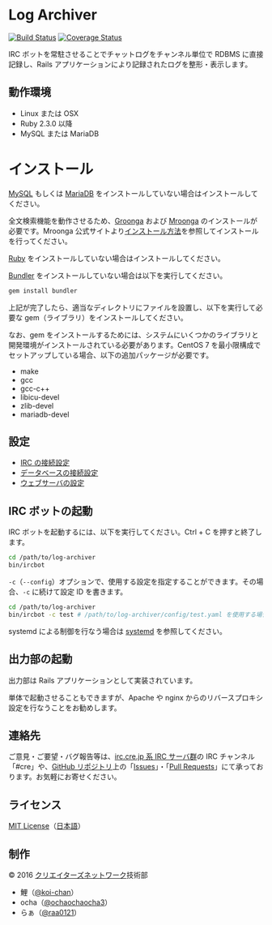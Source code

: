 # Log Archiver

[![Build Status](https://travis-ci.org/cre-ne-jp/log-archiver.svg?branch=master)](https://travis-ci.org/cre-ne-jp/log-archiver)
[![Coverage Status](https://coveralls.io/repos/github/cre-ne-jp/log-archiver/badge.svg?branch=master)](https://coveralls.io/github/cre-ne-jp/log-archiver?branch=master)

IRC ボットを常駐させることでチャットログをチャンネル単位で RDBMS に直接記録し、Rails アプリケーションにより記録されたログを整形・表示します。

## 動作環境

* Linux または OSX
* Ruby 2.3.0 以降
* MySQL または MariaDB

# インストール

[MySQL](https://www-jp.mysql.com/) もしくは [MariaDB](https://mariadb.org/) をインストールしていない場合はインストールしてください。

全文検索機能を動作させるため、[Groonga](http://groonga.org/ja/) および [Mroonga](http://mroonga.org/ja/) のインストールが必要です。Mroonga 公式サイトより[インストール方法](http://mroonga.org/ja/docs/install.html)を参照してインストールを行ってください。

[Ruby](http://www.ruby-lang.org/) をインストールしていない場合はインストールしてください。

[Bundler](http://bundler.io/) をインストールしていない場合は以下を実行してください。

```bash
gem install bundler
```

上記が完了したら、適当なディレクトリにファイルを設置し、以下を実行して必要な gem（ライブラリ）をインストールしてください。

なお、gem をインストールするためには、システムにいくつかのライブラリと開発環境がインストールされている必要があります。CentOS 7 を最小限構成でセットアップしている場合、以下の追加パッケージが必要です。

* make
* gcc
* gcc-c++
* libicu-devel
* zlib-devel
* mariadb-devel

## 設定

* [IRC の接続設定](doc/irc.md)
* [データベースの接続設定](doc/database.md)
* [ウェブサーバの設定](doc/nginx.md)

## IRC ボットの起動

IRC ボットを起動するには、以下を実行してください。Ctrl + C を押すと終了します。

```bash
cd /path/to/log-archiver
bin/ircbot
```

`-c`（`--config`）オプションで、使用する設定を指定することができます。その場合、`-c` に続けて設定 ID を書きます。

```bash
cd /path/to/log-archiver
bin/ircbot -c test # /path/to/log-archiver/config/test.yaml を使用する場合
```

systemd による制御を行なう場合は [systemd](doc/systemd.md) を参照してください。

## 出力部の起動

出力部は Rails アプリケーションとして実装されています。

単体で起動させることもできますが、Apache や nginx からのリバースプロキシ設定を行なうことをお勧めします。

## 連絡先

ご意見・ご要望・バグ報告等は、[irc.cre.jp 系 IRC サーバ群](http://www.cre.ne.jp/services/irc)の IRC チャンネル「#cre」や、[GitHub リポジトリ](https://github.com/cre-ne-jp/log-archiver)上の「[Issues](https://github.com/cre-ne-jp/log-archiver/issues)」・「[Pull Requests](https://github.com/cre-ne-jp/log-archiver/pulls)」にて承っております。お気軽にお寄せください。

ライセンス
----------

[MIT License](LICENSE)（[日本語](LICENSE.ja)）

制作
----

&copy; 2016 [クリエイターズネットワーク](http://www.cre.ne.jp/)技術部

* 鯉（[@koi-chan](https://github.com/koi-chan)）
* ocha（[@ochaochaocha3](https://github.com/ochaochaocha3)）
* らぁ（[@raa0121](https://github.com/raa0121)）
